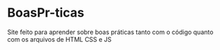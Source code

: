 # BoasPr-ticas
Site feito para aprender sobre boas práticas tanto com o código quanto com os arquivos de HTML CSS e JS
